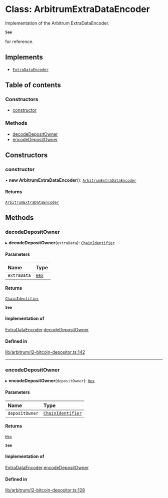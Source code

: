 # Class: ArbitrumExtraDataEncoder

Implementation of the Arbitrum ExtraDataEncoder.

**`See`**

for reference.

## Implements

- [`ExtraDataEncoder`](../interfaces/ExtraDataEncoder.md)

## Table of contents

### Constructors

- [constructor](ArbitrumExtraDataEncoder.md#constructor)

### Methods

- [decodeDepositOwner](ArbitrumExtraDataEncoder.md#decodedepositowner)
- [encodeDepositOwner](ArbitrumExtraDataEncoder.md#encodedepositowner)

## Constructors

### constructor

• **new ArbitrumExtraDataEncoder**(): [`ArbitrumExtraDataEncoder`](ArbitrumExtraDataEncoder.md)

#### Returns

[`ArbitrumExtraDataEncoder`](ArbitrumExtraDataEncoder.md)

## Methods

### decodeDepositOwner

▸ **decodeDepositOwner**(`extraData`): [`ChainIdentifier`](../interfaces/ChainIdentifier.md)

#### Parameters

| Name | Type |
| :------ | :------ |
| `extraData` | [`Hex`](Hex.md) |

#### Returns

[`ChainIdentifier`](../interfaces/ChainIdentifier.md)

**`See`**

#### Implementation of

[ExtraDataEncoder](../interfaces/ExtraDataEncoder.md).[decodeDepositOwner](../interfaces/ExtraDataEncoder.md#decodedepositowner)

#### Defined in

[lib/arbitrum/l2-bitcoin-depositor.ts:142](https://github.com/threshold-network/tbtc-v2/blob/ntt-typescript/typescript/src/lib/arbitrum/l2-bitcoin-depositor.ts#L142)

___

### encodeDepositOwner

▸ **encodeDepositOwner**(`depositOwner`): [`Hex`](Hex.md)

#### Parameters

| Name | Type |
| :------ | :------ |
| `depositOwner` | [`ChainIdentifier`](../interfaces/ChainIdentifier.md) |

#### Returns

[`Hex`](Hex.md)

**`See`**

#### Implementation of

[ExtraDataEncoder](../interfaces/ExtraDataEncoder.md).[encodeDepositOwner](../interfaces/ExtraDataEncoder.md#encodedepositowner)

#### Defined in

[lib/arbitrum/l2-bitcoin-depositor.ts:128](https://github.com/threshold-network/tbtc-v2/blob/ntt-typescript/typescript/src/lib/arbitrum/l2-bitcoin-depositor.ts#L128)
